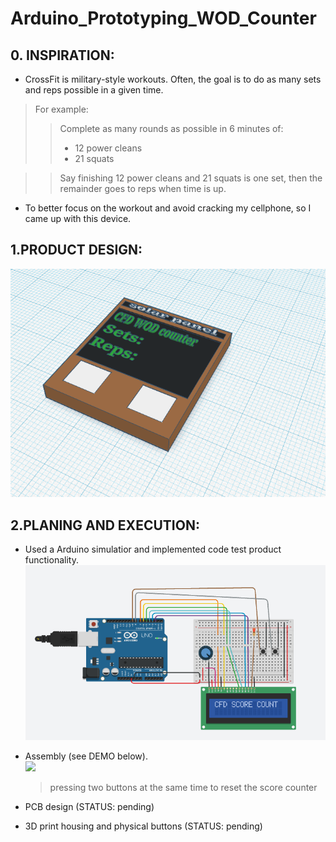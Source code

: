 # Arduino_Prototyping_WOD_Counter
## 0. INSPIRATION:
* CrossFit is military-style workouts. Often, the goal is to do as many sets and reps possible in a given time.
> For example: 
>> Complete as many rounds as possible in 6 minutes of: 
>> - 12 power cleans
>> -  21 squats 

>> Say finishing 12 power cleans and 21 squats is one set, then the remainder goes to reps when time is up.
*  To better focus on the workout and avoid cracking my cellphone, so I came up with this device.

## 1.PRODUCT DESIGN:
  ![](/gif_and_images/WOD_counter_3D_design.png)

## 2.PLANING AND EXECUTION:
* Used a Arduino simulatior and implemented code test product functionality.
  ![](/gif_and_images/CircuitSimulation.png)    
  
* Assembly (see DEMO below). <br>
  ![](/gif_and_images/ezgif.com-gif-maker.gif)
  > pressing two buttons at the same time to reset the score counter
* PCB design (STATUS: pending) <br>
* 3D print housing and physical buttons (STATUS: pending)
